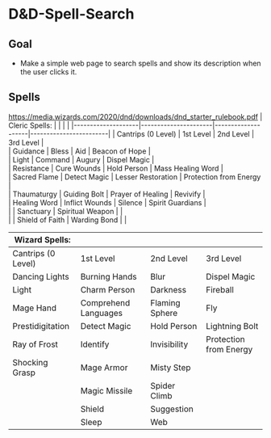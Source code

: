 # D&D-Spell-Search
## Goal
- Make a simple web page to search spells and show its description when the user clicks it. 

## Spells
https://media.wizards.com/2020/dnd/downloads/dnd_starter_rulebook.pdf
| Cleric Spells:     |                      |                    |                        | 
|--------------------|----------------------|--------------------|------------------------|
| Cantrips (0 Level) |       1st Level      |      2nd Level     |        3rd Level       |  
| Guidance           | Bless                | Aid                | Beacon of Hope         |  
| Light              | Command              | Augury             | Dispel Magic           |  
| Resistance         | Cure Wounds          | Hold Person        | Mass Healing Word      |  
| Sacred Flame       | Detect Magic         | Lesser Restoration | Protection from Energy |  
| Thaumaturgy        | Guiding Bolt         | Prayer of Healing  | Revivify               |  
| Healing Word       | Inflict Wounds       | Silence            | Spirit Guardians       |  
|                    | Sanctuary            | Spiritual Weapon   |                        |  
|                    | Shield of Faith      | Warding Bond       |                        |  

| Wizard Spells:     |                      |                    |                        |  
|--------------------|----------------------|--------------------|------------------------|
| Cantrips (0 Level) |       1st Level      |      2nd Level     |        3rd Level       |  
| Dancing Lights     | Burning Hands        | Blur               | Dispel Magic           |  
| Light              | Charm Person         | Darkness           | Fireball               |  
| Mage Hand          | Comprehend Languages | Flaming Sphere     | Fly                    |  
| Prestidigitation   | Detect Magic         | Hold Person        | Lightning Bolt         |  
| Ray of Frost       | Identify             | Invisibility       | Protection from Energy |  
| Shocking Grasp     | Mage Armor           | Misty Step         |                        |  
|                    | Magic Missile        | Spider Climb       |                        |  
|                    | Shield               | Suggestion         |                        |  
|                    | Sleep                | Web                |                        |  


## 

